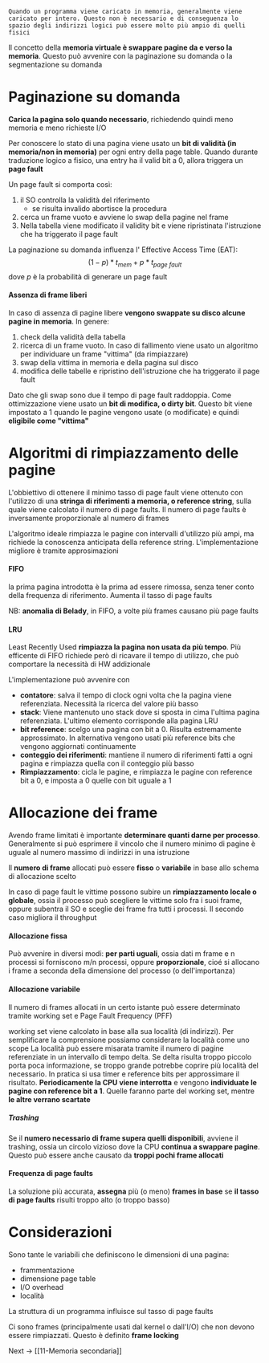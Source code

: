 	Quando un programma viene caricato in memoria, generalmente viene caricato per intero. Questo non è necessario e di conseguenza lo spazio degli indirizzi logici può essere molto più ampio di quelli fisici

Il concetto della **memoria virtuale è swappare pagine da e verso la memoria**. Questo può avvenire con la paginazione su domanda o la segmentazione su domanda

# Paginazione su domanda
**Carica la pagina solo quando necessario**, richiedendo quindi meno memoria e meno richieste I/O

Per conoscere lo stato di una pagina viene usato un **bit di validità (in memoria/non in memoria)** per ogni entry della page table. Quando durante traduzione logico a fisico, una entry ha il valid bit a 0, allora triggera un **page fault**

Un page fault si comporta così:
1. il SO controlla la validità del riferimento
	- se risulta invalido abortisce la procedura
2. cerca un frame vuoto e avviene lo swap della pagine nel frame
3. Nella tabella viene modificato il validity bit e viene ripristinata l'istruzione che ha triggerato  il page fault

La paginazione su domanda influenza l' Effective Access Time (EAT):
$$
(1-p)*t_{mem}+p*t_{page\ fault}
$$
dove *p* è la probabilità di generare un page fault

#### Assenza di frame liberi
In caso di assenza di pagine libere **vengono swappate su disco alcune pagine in memoria**. In genere:
1. check della validità della tabella
2. ricerca di un frame vuoto. In caso di fallimento viene usato un algoritmo per individuare un frame "vittima" (da rimpiazzare)
3. swap della vittima in memoria e della pagina sul disco
4. modifica delle tabelle e ripristino dell'istruzione che ha triggerato il page fault

Dato che gli swap sono due il tempo di page fault raddoppia. Come ottimizzazione viene usato un **bit di modifica, o dirty bit**. Questo bit viene impostato a 1 quando le pagine vengono usate (o modificate) e quindi **eligibile come "vittima"** 

# Algoritmi di rimpiazzamento delle pagine
L'obbiettivo di ottenere il minimo tasso di page fault viene ottenuto con l'utilizzo di una **stringa di riferimenti a memoria, o reference string**, sulla quale viene calcolato il numero di page faults. Il numero di page faults è inversamente proporzionale al numero di frames

L'algoritmo ideale rimpiazza le pagine con intervalli d'utilizzo più ampi, ma richiede la conoscenza anticipata della reference string. L'implementazione migliore è tramite approsimazioni

#### FIFO
la prima pagina introdotta è la prima ad essere rimossa, senza tener conto della frequenza di riferimento. Aumenta il tasso di page faults

NB: **anomalia di Belady**, in FIFO, a volte più frames causano più page faults

#### LRU
Least Recently Used **rimpiazza la pagina non usata da più tempo**. Più efficente di FIFO richiede però di ricavare il tempo di utilizzo, che può comportare la necessità di HW addizionale

L'implementazione può avvenire con 
- **contatore**: salva il tempo di clock ogni volta che la pagina viene referenziata. Necessità la ricerca del valore più basso
- **stack**: Viene mantenuto uno stack dove si sposta in cima l'ultima pagina referenziata. L'ultimo elemento corrisponde alla pagina LRU
- **bit reference**: scelgo una pagina con bit a 0. Risulta estremamente approssimato. In alternativa vengono usati più reference bits che vengono aggiornati continuamente
- **conteggio dei riferimenti**: mantiene il numero di riferimenti fatti a ogni pagina e rimpiazza quella con il conteggio più basso 
- **Rimpiazzamento**: cicla le pagine, e rimpiazza le pagine con reference bit a 0, e imposta a 0 quelle con bit uguale a 1


# Allocazione dei frame
Avendo frame limitati è importante **determinare quanti darne per processo**. Generalmente si può esprimere il vincolo che il numero minimo di pagine è uguale al numero massimo di indirizzi in una istruzione

Il **numero di frame** allocati può essere **fisso** o **variabile** in base allo schema di allocazione scelto

In caso di page fault le vittime possono subire un **rimpiazzamento locale o globale**, ossia il processo può scegliere le vittime solo fra i suoi frame, oppure subentra il SO e sceglie dei frame fra tutti i processi. Il secondo caso migliora il throughput

#### Allocazione fissa
Può avvenire in diversi modi: **per parti uguali**, ossia dati m frame e n processi si forniscono m/n processi, oppure **proporzionale**, cioé si allocano i frame a seconda della dimensione del processo (o dell'importanza)

#### Allocazione variabile
Il numero di frames allocati in un certo istante può essere determinato tramite working set e Page Fault Frequency (PFF)

working set viene calcolato in base alla sua località (di indirizzi). Per semplificare la comprensione possiamo considerare la località come uno scope
La località può essere misarata tramite il numero di pagine referenziate in un intervallo di tempo delta. Se delta risulta troppo piccolo porta poca informazione, se troppo grande potrebbe coprire più località del necessario.
In pratica si usa timer e reference bits per approssimare il risultato. **Periodicamente la CPU viene interrotta** e vengono **individuate le pagine con reference bit a 1**. Quelle faranno parte del working set, mentre **le altre verrano scartate**

##### Trashing
Se il **numero necessario di frame supera quelli disponibili**, avviene il trashing, ossia un circolo vizioso dove la CPU **continua a swappare pagine**. 
Questo  può essere anche causato da **troppi pochi frame allocati**

#### Frequenza di page faults
La soluzione più accurata, **assegna** più (o meno) **frames in base** se **il tasso di page faults** risulti troppo alto (o troppo basso)


# Considerazioni
Sono tante le variabili che definiscono le dimensioni di una pagina:
- frammentazione
- dimensione page table
- I/O overhead
- località

La struttura di un programma influisce sul tasso di page faults

Ci sono frames (principalmente usati dal kernel o dall'I/O) che non devono essere rimpiazzati. Questo è definito **frame locking**




Next -> [[11-Memoria secondaria]]